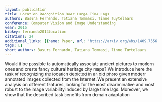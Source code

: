 ```yaml
---
layout: publication
title: Location Recognition Over Large Time Lags
authors: Basura Fernando, Tatiana Tommasi, Tinne Tuytelaars
conference: Computer Vision and Image Understanding
year: 2015
bibkey: fernando2014location
citations: 24
additional_links: [{name: Paper, url: 'https://arxiv.org/abs/1409.7556'}]
tags: []
short_authors: Basura Fernando, Tatiana Tommasi, Tinne Tuytelaars
---
```

Would it be possible to automatically associate ancient pictures to modern
ones and create fancy cultural heritage city maps? We introduce here the task
of recognizing the location depicted in an old photo given modern annotated
images collected from the Internet. We present an extensive analysis on
different features, looking for the most discriminative and most robust to the
image variability induced by large time lags. Moreover, we show that the
described task benefits from domain adaptation.